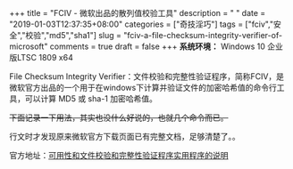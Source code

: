 +++
title = "FCIV - 微软出品的散列值校验工具"
description = " "
date = "2019-01-03T12:37:35+08:00"
categories = ["奇技淫巧"]
tags = ["fciv","安全","校验","md5","sha1"]
slug = "fciv-a-file-checksum-integrity-verifier-of-microsoft"
comments = true
draft = false
+++
**系统环境：** Windows 10 企业版LTSC 1809 x64

File Checksum Integrity Verifier：文件校验和完整性验证程序，简称FCIV，是微软官方出品的一个用于在windows下计算并验证文件的加密哈希值的命令行工具，可以计算 MD5 或 sha-1 加密哈希值。

~~下面记录一下用法，其实也没什么好说的，也就几个命令而已。~~

行文时才发现原来微软官方下载页面已有完整文档，足够清楚了。。

官方地址：[可用性和文件校验和完整性验证程序实用程序的说明](https://support.microsoft.com/zh-cn/help/841290/availability-and-description-of-the-file-checksum-integrity-verifier-u)